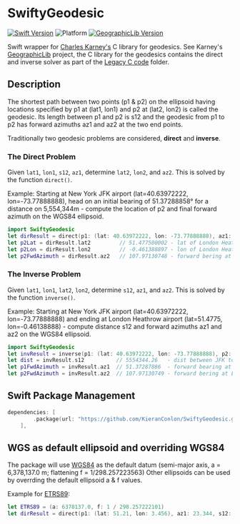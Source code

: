 # SwiftyGeodesic

[![Swift Version](https://img.shields.io/badge/swift-5.4-blue.svg)](https://swift.org)
![Platform](https://img.shields.io/badge/platform-macOS|linux--64-lightgray.svg)
[![GeographicLib Version](https://img.shields.io/badge/GeographicLib-1.52.0-blue.svg)](https://geographiclib.sourceforge.io/)

Swift wrapper for [Charles Karney's](https://sourceforge.net/u/karney/) C library for geodesics. See Karney's [GeographicLib](https://sourceforge.net/projects/geographiclib/) project, the C library for the geodesics contains the direct and inverse solver as part of the [Legacy C code](https://sourceforge.net/p/geographiclib/code/ci/master/tree/legacy/C/) folder.

## Description

The shortest path between two points (p1 & p2) on the ellipsoid having locations specified by p1 at (lat1, lon1) and p2 at (lat2, lon2) is called the geodesic.  Its length between p1 and p2 is s12 and the geodesic from p1 to p2 has forward azimuths az1 and az2 at the two end points.

Traditionally two geodesic problems are considered, **direct** and **inverse**.

### The Direct Problem

Given `lat1`, `lon1`, `s12`, `az1`, determine `lat2`, `lon2`, and `az2`.  This is solved by the function `direct()`.

Example: Starting at New York JFK airport (lat=40.63972222, lon=-73.77888888), head on an initial bearing of 51.37288858° for a distance on 5,554,344m - compute the location of p2 and final forward azimuth on the WGS84 ellipsoid.

``` swift
import SwiftyGeodesic
let dirResult = direct(p1: (lat: 40.63972222, lon: -73.77888888), az1: 51.37287886, s12: 5554344.26)
let p2Lat = dirResult.lat2         // 51.477500002 - lat of London Heathrow (LHR) airport
let p2Lon = dirResult.lon2         // -0.461388897 - lon of London Heathrow (LHR) airport
let p2FwdAzimuth = dirResult.az2   // 107.97130748 - forward bering at LHR
```

### The Inverse Problem

Given `lat1`, `lon1`, `lat2`, `lon2`, determine `s12`, `az1`, and `az2`.  This is solved by the function `inverse()`.

Example: Starting at New York JFK airport (lat=40.63972222, lon=-73.77888888) and ending at London Heathrow airport (lat=51.4775, lon=-0.46138888) - compute distance s12 and forward azimuths az1 and az2 on the WGS84 ellipsoid.

``` swift
import SwiftyGeodesic
let invResult = inverse(p1: (lat: 40.63972222, lon: -73.77888888), p2: (lat: 51.4775, lon: -0.46138888))
let dist = invResult.s12          // 5554344.26   - dist between JFK to LHR
let p1FwdAzimuth = invResult.az1  // 51.37287886  - forward bearing at JFK
let p2FwdAzimuth = invResult.az2  // 107.97130749 - forward bering at LHR
```

## Swift Package Management

``` swift
dependencies: [
        .package(url: "https://github.com/KieranConlon/SwiftyGeodesic.git", from: "1.0.0"),
    ],
```

## WGS as default ellipsoid and overriding WGS84

The package will use [WGS84](https://en.wikipedia.org/wiki/World_Geodetic_System#WGS84) as the default datum (semi-major axis, a = 6,378,137.0 m; flattening f = 1/298.257223563)
Other ellipsoids can be used by overrding the default ellipsoid a & f values.

Example for [ETRS89](https://en.wikipedia.org/wiki/European_Terrestrial_Reference_System_1989):

``` swift
let ETRS89 = (a: 6378137.0, f: 1 / 298.257222101)
let dirResult = direct(p1: (lat: 51.21, lon: 3.456), az1: 23.344, s12: 10000, ellipsoid: ETRS89)
```
